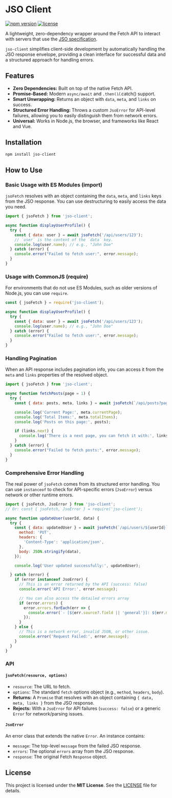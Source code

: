 # JSO Client

[![npm version](https://img.shields.io/npm/v/jso-client.svg)](https://www.npmjs.com/package/jso-client)
[![license](https://img.shields.io/npm/l/jso-client.svg)](https://github.com/mannyvergel/jso-client/blob/main/LICENSE)

A lightweight, zero-dependency wrapper around the Fetch API to interact with servers that use the [JSO specification](https://github.com/mannyvergel/jso-specification).

`jso-client` simplifies client-side development by automatically handling the JSO response envelope, providing a clean interface for successful data and a structured approach for handling errors.

## Features

* **Zero Dependencies:** Built on top of the native Fetch API.
* **Promise-Based:** Modern `async/await` and `.then()`/.catch() support.
* **Smart Unwrapping:** Returns an object with `data`, `meta`, and `links` on success.
* **Structured Error Handling:** Throws a custom `JsoError` for API-level failures, allowing you to easily distinguish them from network errors.
* **Universal:** Works in Node.js, the browser, and frameworks like React and Vue.

## Installation

```bash
npm install jso-client
```

## How to Use

### Basic Usage with ES Modules (import)

`jsoFetch` resolves with an object containing the `data`, `meta`, and `links` keys from the JSO response. You can use destructuring to easily access the data you need.

```javascript
import { jsoFetch } from 'jso-client';

async function displayUserProfile() {
  try {
    const { data: user } = await jsoFetch('/api/users/123');
    // `user` is the content of the `data` key.
    console.log(user.name); // e.g., "John Doe"
  } catch (error) {
    console.error("Failed to fetch user:", error.message);
  }
}
```

### Usage with CommonJS (require)

For environments that do not use ES Modules, such as older versions of Node.js, you can use `require`.

```javascript
const { jsoFetch } = require('jso-client');

async function displayUserProfile() {
  try {
    const { data: user } = await jsoFetch('/api/users/123');
    console.log(user.name); // e.g., "John Doe"
  } catch (error) {
    console.error("Failed to fetch user:", error.message);
  }
}
```

### Handling Pagination

When an API response includes pagination info, you can access it from the `meta` and `links` properties of the resolved object.

```javascript
import { jsoFetch } from 'jso-client';

async function fetchPosts(page = 1) {
  try {
    const { data: posts, meta, links } = await jsoFetch(`/api/posts?page=${page}`);

    console.log('Current Page:', meta.currentPage);
    console.log('Total Items:', meta.totalItems);
    console.log('Posts on this page:', posts);

    if (links.next) {
      console.log('There is a next page, you can fetch it with:', links.next);
    }
  } catch (error) {
    console.error("Failed to fetch posts:", error.message);
  }
}
```

### Comprehensive Error Handling

The real power of `jsoFetch` comes from its structured error handling. You can use `instanceof` to check for API-specific errors (`JsoError`) versus network or other runtime errors.

```javascript
import { jsoFetch, JsoError } from 'jso-client';
// Or: const { jsoFetch, JsoError } = require('jso-client');

async function updateUser(userId, data) {
  try {
    const { data: updatedUser } = await jsoFetch(`/api/users/${userId}`, {
      method: 'PUT',
      headers: {
        'Content-Type': 'application/json',
      },
      body: JSON.stringify(data),
    });

    console.log('User updated successfully:', updatedUser);

  } catch (error) {
    if (error instanceof JsoError) {
      // This is an error returned by the API (success: false)
      console.error('API Error:', error.message);

      // You can also access the detailed errors array
      if (error.errors) {
        error.errors.forEach(err => {
          console.error(`- [${err.source?.field || 'general'}]: ${err.message}`);
        });
      }
    } else {
      // This is a network error, invalid JSON, or other issue.
      console.error('Request Failed:', error.message);
    }
  }
}
```

### API

#### `jsoFetch(resource, options)`

* `resource`: The URL to fetch.
* `options`: The standard `fetch` options object (e.g., `method`, `headers`, `body`).
* **Returns:** A `Promise` that resolves with an object containing `{ data, meta, links }` from the JSO response.
* **Rejects:** With a `JsoError` for API failures (`success: false`) or a generic `Error` for network/parsing issues.

#### `JsoError`

An error class that extends the native `Error`. An instance contains:
* `message`: The top-level `message` from the failed JSO response.
* `errors`: The optional `errors` array from the JSO response.
* `response`: The original Fetch `Response` object.

## License

This project is licensed under the **MIT License**. See the [LICENSE](LICENSE) file for details.
